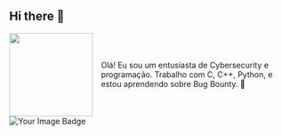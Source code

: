 ## Hi there 👋
<div style="display: flex; align-items: center;">
  <img src="https://br.pinterest.com/pin/1097259896712678885/" width="150" style="margin-right: 15px;">
  <p>Olá! Eu sou um entusiasta de Cybersecurity e programação. Trabalho com C, C++, Python, e estou aprendendo sobre Bug Bounty. 🚀</p>
</div>


<img src="https://tryhackme-badges.s3.amazonaws.com/fitgirl.png" alt="Your Image Badge" />

